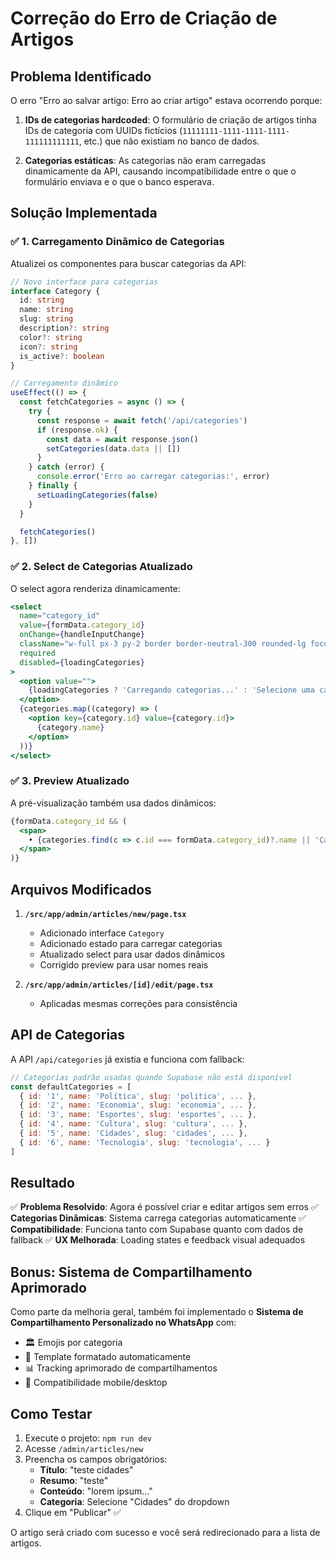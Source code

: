 # Correção do Erro de Criação de Artigos

## Problema Identificado

O erro "Erro ao salvar artigo: Erro ao criar artigo" estava ocorrendo porque:

1. **IDs de categorias hardcoded**: O formulário de criação de artigos tinha IDs de categoria com UUIDs fictícios (`11111111-1111-1111-1111-111111111111`, etc.) que não existiam no banco de dados.

2. **Categorias estáticas**: As categorias não eram carregadas dinamicamente da API, causando incompatibilidade entre o que o formulário enviava e o que o banco esperava.

## Solução Implementada

### ✅ **1. Carregamento Dinâmico de Categorias**

Atualizei os componentes para buscar categorias da API:

```typescript
// Novo interface para categorias
interface Category {
  id: string
  name: string
  slug: string
  description?: string
  color?: string
  icon?: string
  is_active?: boolean
}

// Carregamento dinâmico
useEffect(() => {
  const fetchCategories = async () => {
    try {
      const response = await fetch('/api/categories')
      if (response.ok) {
        const data = await response.json()
        setCategories(data.data || [])
      }
    } catch (error) {
      console.error('Erro ao carregar categorias:', error)
    } finally {
      setLoadingCategories(false)
    }
  }

  fetchCategories()
}, [])
```

### ✅ **2. Select de Categorias Atualizado**

O select agora renderiza dinamicamente:

```jsx
<select
  name="category_id"
  value={formData.category_id}
  onChange={handleInputChange}
  className="w-full px-3 py-2 border border-neutral-300 rounded-lg focus:ring-2 focus:ring-primary-500 focus:border-primary-500"
  required
  disabled={loadingCategories}
>
  <option value="">
    {loadingCategories ? 'Carregando categorias...' : 'Selecione uma categoria'}
  </option>
  {categories.map((category) => (
    <option key={category.id} value={category.id}>
      {category.name}
    </option>
  ))}
</select>
```

### ✅ **3. Preview Atualizado**

A pré-visualização também usa dados dinâmicos:

```jsx
{formData.category_id && (
  <span>
    • {categories.find(c => c.id === formData.category_id)?.name || 'Categoria'}
  </span>
)}
```

## Arquivos Modificados

1. **`/src/app/admin/articles/new/page.tsx`**
   - Adicionado interface `Category`
   - Adicionado estado para carregar categorias
   - Atualizado select para usar dados dinâmicos
   - Corrigido preview para usar nomes reais

2. **`/src/app/admin/articles/[id]/edit/page.tsx`**
   - Aplicadas mesmas correções para consistência

## API de Categorias

A API `/api/categories` já existia e funciona com fallback:

```javascript
// Categorias padrão usadas quando Supabase não está disponível
const defaultCategories = [
  { id: '1', name: 'Política', slug: 'politica', ... },
  { id: '2', name: 'Economia', slug: 'economia', ... },
  { id: '3', name: 'Esportes', slug: 'esportes', ... },
  { id: '4', name: 'Cultura', slug: 'cultura', ... },
  { id: '5', name: 'Cidades', slug: 'cidades', ... },
  { id: '6', name: 'Tecnologia', slug: 'tecnologia', ... }
]
```

## Resultado

✅ **Problema Resolvido**: Agora é possível criar e editar artigos sem erros
✅ **Categorias Dinâmicas**: Sistema carrega categorias automaticamente
✅ **Compatibilidade**: Funciona tanto com Supabase quanto com dados de fallback
✅ **UX Melhorada**: Loading states e feedback visual adequados

## Bonus: Sistema de Compartilhamento Aprimorado

Como parte da melhoria geral, também foi implementado o **Sistema de Compartilhamento Personalizado no WhatsApp** com:

- 🏛️ Emojis por categoria
- 📝 Template formatado automaticamente  
- 📊 Tracking aprimorado de compartilhamentos
- 🔄 Compatibilidade mobile/desktop

## Como Testar

1. Execute o projeto: `npm run dev`
2. Acesse `/admin/articles/new`
3. Preencha os campos obrigatórios:
   - **Título**: "teste cidades" 
   - **Resumo**: "teste"
   - **Conteúdo**: "lorem ipsum..."
   - **Categoria**: Selecione "Cidades" do dropdown
4. Clique em "Publicar" ✅

O artigo será criado com sucesso e você será redirecionado para a lista de artigos.
